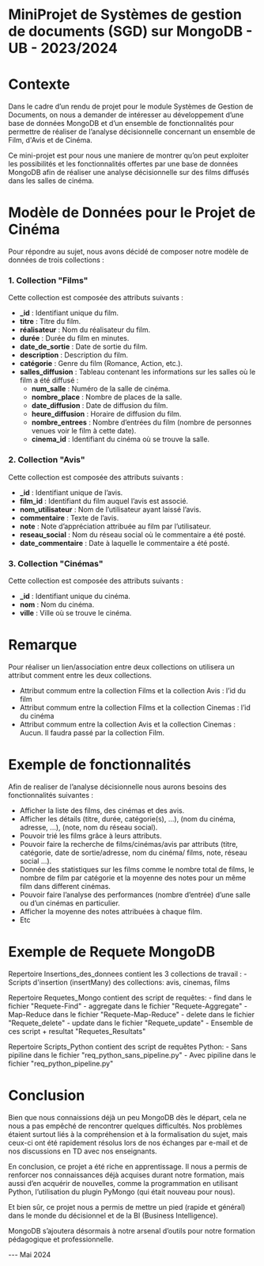 # MiniProjet de Systèmes de gestion de documents (SGD) sur MongoDB - UB - 2023/2024

# Contexte

Dans le cadre d’un rendu de projet pour le module Systèmes de Gestion de Documents, on nous a demander de intéresser au développement d’une base de données MongoDB et d’un ensemble de fonctionnalités pour permettre de réaliser de l’analyse décisionnelle concernant un ensemble de Film, d'Avis et de Cinéma.


Ce mini-projet est pour nous une maniere de montrer qu’on peut exploiter les possibilités et les fonctionnalités offertes par une base de données MongoDB afin de réaliser une analyse décisionnelle sur des films diffusés dans les salles de cinéma.

# Modèle de Données pour le Projet de Cinéma
Pour répondre au sujet, nous avons décidé de composer notre modèle de données de trois collections :

### 1. Collection "Films"

Cette collection est composée des attributs suivants :

- **_id** : Identifiant unique du film.
- **titre** : Titre du film.
- **réalisateur** : Nom du réalisateur du film.
- **durée** : Durée du film en minutes.
- **date_de_sortie** : Date de sortie du film.
- **description** : Description du film.
- **catégorie** : Genre du film (Romance, Action, etc.).
- **salles_diffusion** : Tableau contenant les informations sur les salles où le film a été diffusé :
  - **num_salle** : Numéro de la salle de cinéma.
  - **nombre_place** : Nombre de places de la salle.
  - **date_diffusion** : Date de diffusion du film.
  - **heure_diffusion** : Horaire de diffusion du film.
  - **nombre_entrees** : Nombre d’entrées du film (nombre de personnes venues voir le film à cette date).
  - **cinema_id** : Identifiant du cinéma où se trouve la salle.

### 2. Collection "Avis"

Cette collection est composée des attributs suivants :

- **_id** : Identifiant unique de l’avis.
- **film_id** : Identifiant du film auquel l’avis est associé.
- **nom_utilisateur** : Nom de l’utilisateur ayant laissé l’avis.
- **commentaire** : Texte de l’avis.
- **note** : Note d’appréciation attribuée au film par l’utilisateur.
- **reseau_social** : Nom du réseau social où le commentaire a été posté.
- **date_commentaire** : Date à laquelle le commentaire a été posté.

### 3. Collection "Cinémas"

Cette collection est composée des attributs suivants :

- **_id** : Identifiant unique du cinéma.
- **nom** : Nom du cinéma.
- **ville** : Ville où se trouve le cinéma.


# Remarque
Pour réaliser un lien/association entre deux collections on utilisera un attribut comment entre les deux collections.
- Attribut commum entre la collection Films et la collection Avis : l’id du film
- Attribut commum entre la collection Films et la collection Cinemas : l’id du cinéma
- Attribut commum entre la collection Avis et la collection Cinemas : Aucun. Il faudra passé par la collection Film.

# Exemple de fonctionnalités
Afin de realiser de l’analyse décisionnelle nous aurons besoins des fonctionnalités suivantes :
- Afficher la liste des films, des cinémas et des avis.
- Afficher les détails (titre, durée, catégorie(s), ...), (nom du cinéma, adresse, ...), (note, nom du réseau social).
- Pouvoir trié les films grâce à leurs attributs.
- Pouvoir faire la recherche de films/cinémas/avis par attributs (titre, catégorie, date de sortie/adresse, nom du cinéma/ films, note, réseau social ...).
- Donnée des statistiques sur les films comme le nombre total de films, le nombre de film par catégorie et la moyenne des notes pour un même film dans different cinémas.
- Pouvoir faire l’analyse des performances (nombre d’entrée) d’une salle ou d’un cinémas en particulier.
- Afficher la moyenne des notes attribuées à chaque film.
- Etc

# Exemple de Requete MongoDB
Repertoire Insertions_des_donnees contient les 3 collections de travail :
	- Scripts d'insertion (insertMany) des collections: avis, cinemas, films 

Repertoire Requetes_Mongo contient des script de requêtes:
	- find dans le fichier "Requete-Find"
	- aggregate dans le fichier "Requete-Aggregate"
	- Map-Reduce dans le fichier "Requete-Map-Reduce"
	- delete dans le fichier "Requete_delete"
	- update dans le fichier "Requete_update"
	- Ensemble de ces script + resultat "Requetes_Resultats"
	
Repertoire Scripts_Python contient des script de requêtes Python:
	- Sans pipiline dans le fichier "req_python_sans_pipeline.py"
	- Avec pipiline dans le fichier "req_python_pipeline.py" 

# Conclusion

Bien que nous connaissions déjà un peu MongoDB dès le départ, cela ne nous a pas empêché de rencontrer quelques difficultés. Nos problèmes étaient surtout liés à la compréhension et à la formalisation du sujet, mais ceux-ci ont été rapidement résolus lors de nos échanges par e-mail et de nos discussions en TD avec nos enseignants. 


En conclusion, ce projet a été riche en apprentissage. Il nous a permis de renforcer nos connaissances déjà acquises durant notre formation, mais aussi d’en acquérir de nouvelles, comme la programmation en utilisant Python, l’utilisation du plugin PyMongo (qui était nouveau pour nous).

Et bien sûr, ce projet nous a permis de mettre un pied (rapide et général) dans le monde du décisionnel et de la BI (Business Intelligence).

MongoDB s’ajoutera désormais à notre arsenal d’outils pour notre formation pédagogique et professionnelle.


--- Mai 2024
